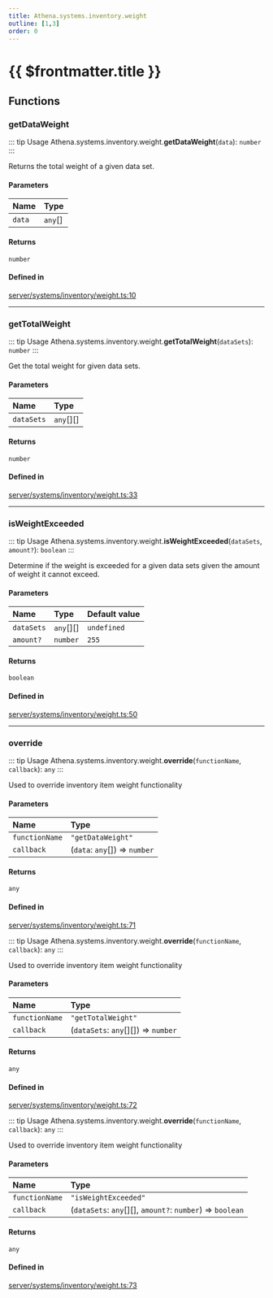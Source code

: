 ```yaml
---
title: Athena.systems.inventory.weight
outline: [1,3]
order: 0
---
```


# {{ $frontmatter.title }}


## Functions

### getDataWeight

::: tip Usage
Athena.systems.inventory.weight.**getDataWeight**(`data`): `number`
:::

Returns the total weight of a given data set.

#### Parameters

| Name | Type |
| :------ | :------ |
| `data` | `any`[] |

#### Returns

`number`

#### Defined in

[server/systems/inventory/weight.ts:10](https://github.com/Stuyk/altv-athena/blob/f69c9e6/src/core/server/systems/inventory/weight.ts#L10)

___

### getTotalWeight

::: tip Usage
Athena.systems.inventory.weight.**getTotalWeight**(`dataSets`): `number`
:::

Get the total weight for given data sets.

#### Parameters

| Name | Type |
| :------ | :------ |
| `dataSets` | `any`[][] |

#### Returns

`number`

#### Defined in

[server/systems/inventory/weight.ts:33](https://github.com/Stuyk/altv-athena/blob/f69c9e6/src/core/server/systems/inventory/weight.ts#L33)

___

### isWeightExceeded

::: tip Usage
Athena.systems.inventory.weight.**isWeightExceeded**(`dataSets`, `amount?`): `boolean`
:::

Determine if the weight is exceeded for a given data sets given the amount of weight it cannot exceed.

#### Parameters

| Name | Type | Default value |
| :------ | :------ | :------ |
| `dataSets` | `any`[][] | `undefined` |
| `amount?` | `number` | `255` |

#### Returns

`boolean`

#### Defined in

[server/systems/inventory/weight.ts:50](https://github.com/Stuyk/altv-athena/blob/f69c9e6/src/core/server/systems/inventory/weight.ts#L50)

___

### override

::: tip Usage
Athena.systems.inventory.weight.**override**(`functionName`, `callback`): `any`
:::

Used to override inventory item weight functionality

#### Parameters

| Name | Type |
| :------ | :------ |
| `functionName` | ``"getDataWeight"`` |
| `callback` | (`data`: `any`[]) => `number` |

#### Returns

`any`

#### Defined in

[server/systems/inventory/weight.ts:71](https://github.com/Stuyk/altv-athena/blob/f69c9e6/src/core/server/systems/inventory/weight.ts#L71)

::: tip Usage
Athena.systems.inventory.weight.**override**(`functionName`, `callback`): `any`
:::

Used to override inventory item weight functionality

#### Parameters

| Name | Type |
| :------ | :------ |
| `functionName` | ``"getTotalWeight"`` |
| `callback` | (`dataSets`: `any`[][]) => `number` |

#### Returns

`any`

#### Defined in

[server/systems/inventory/weight.ts:72](https://github.com/Stuyk/altv-athena/blob/f69c9e6/src/core/server/systems/inventory/weight.ts#L72)

::: tip Usage
Athena.systems.inventory.weight.**override**(`functionName`, `callback`): `any`
:::

Used to override inventory item weight functionality

#### Parameters

| Name | Type |
| :------ | :------ |
| `functionName` | ``"isWeightExceeded"`` |
| `callback` | (`dataSets`: `any`[][], `amount?`: `number`) => `boolean` |

#### Returns

`any`

#### Defined in

[server/systems/inventory/weight.ts:73](https://github.com/Stuyk/altv-athena/blob/f69c9e6/src/core/server/systems/inventory/weight.ts#L73)
